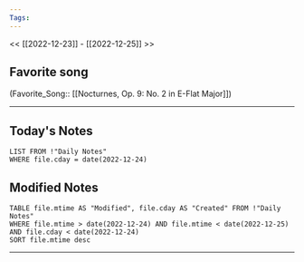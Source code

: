 ```yaml
---
Tags:
---
```

<< [[2022-12-23]] - [[2022-12-25]] >>
## Favorite song
(Favorite_Song:: [[Nocturnes, Op. 9: No. 2 in E-Flat Major]])
___
## Today's Notes
```dataview
LIST FROM !"Daily Notes"
WHERE file.cday = date(2022-12-24)
```
## Modified Notes
```dataview
TABLE file.mtime AS "Modified", file.cday AS "Created" FROM !"Daily Notes" 
WHERE file.mtime > date(2022-12-24) AND file.mtime < date(2022-12-25) AND file.cday < date(2022-12-24)
SORT file.mtime desc
```
___
